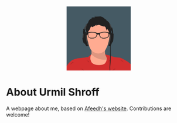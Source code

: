<p align="center"><img height="175px" width="175px" src="./assets/img/urmil-vector.png" alt="Urmil Shroff"/></p>

# About Urmil Shroff

A webpage about me, based on [Afeedh's website](https://github.com/afeedh/afeedh.github.io). Contributions are welcome!